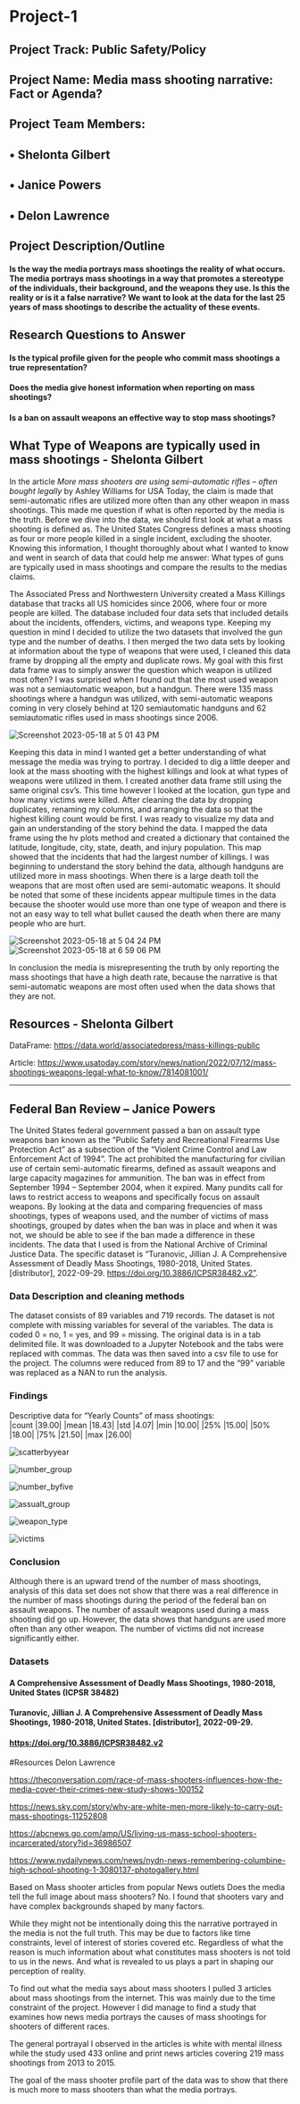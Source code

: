 # Project-1

## Project Track: Public Safety/Policy

## Project Name:  Media mass shooting narrative: Fact or Agenda?

## Project Team Members:  
##                                           • Shelonta Gilbert
##                                           • Janice Powers
##                                           • Delon Lawrence



## Project Description/Outline

#### Is the way the media portrays mass shootings the reality of what occurs. The media portrays mass shootings in a way that promotes a stereotype of the individuals, their background, and the weapons they use. Is this the reality or is it a false narrative? We want to look at the data for the last 25 years of mass shootings to describe the actuality of these events. 

## Research Questions to Answer

#### Is the typical profile given for the people who commit mass shootings a true representation?
#### Does the media give honest information when reporting on mass shootings?
#### Is a ban on assault weapons an effective way to stop mass shootings?


## What Type of Weapons are typically used in mass shootings - Shelonta Gilbert 

In the article *More mass shooters are using semi-automatic rifles – often bought legally* by Ashley Williams for USA Today, the claim is made that semi-automatic rifles are utilized more often than any other weapon in mass shootings. This made me question if what is often reported by the media is the truth. Before we dive into the data, we should first look at what a mass shooting is defined as. The United States Congress defines a mass shooting as four or more people killed in a single incident, excluding the shooter. Knowing this information, I thought thoroughly about what I wanted to know and went in search of data that could help me answer: What types of guns are typically used in mass shootings and compare the results to the medias claims.

The Associated Press and Northwestern University created a Mass Killings database that tracks all US homicides since 2006, where four or more people are killed.  The database included four data sets that included details about the incidents, offenders, victims, and weapons type. Keeping my question in mind I decided to utilize the two datasets that involved the gun type and the number of deaths. I then merged the two data sets by looking at information about the type of weapons that were used, I cleaned this data frame by dropping all the empty and duplicate rows. My goal with this first data frame was to simply answer the question which weapon is utilized most often? I was surprised when I found out that the most used weapon was not a semiautomatic weapon, but a handgun. There were 135 mass shootings where a handgun was utilized, with semi-automatic weapons coming in very closely behind at 120 semiautomatic handguns and 62 semiautomatic rifles used in mass shootings since 2006. 

![Screenshot 2023-05-18 at 5 01 43 PM](https://github.com/Lalalens/Project-1/assets/127805883/ee4c082e-c70a-4a2a-ad57-7a9daf72fd87)

Keeping this data in mind I wanted get a better understanding of what message the media was trying to portray. I decided to dig a little deeper and look at the mass shooting with the highest killings and look at what types of weapons were utilized in them. I created another data frame still using the same original csv’s. This time however I looked at the location, gun type and how many victims were killed. After cleaning the data by dropping duplicates, renaming my columns, and arranging the data so that the highest killing count would be first. I was ready to visualize my data and gain an understanding of the story behind the data. I mapped the data frame using the hv plots method and created a dictionary that contained the latitude, longitude, city, state, death, and injury population. This map showed that the incidents that had the largest number of killings. I was beginning to understand the story behind the data, although handguns are utilized more in mass shootings.  When there is a large death toll the weapons that are most often used are semi-automatic weapons. It should be noted that some of these incidents appear multipule times in the data because the shooter would use more than one type of weapon and there is not an easy way to tell what bullet caused the death when there are many people who are hurt.

![Screenshot 2023-05-18 at 5 04 24 PM](https://github.com/Lalalens/Project-1/assets/127805883/51ba6cb2-ccf5-4176-9db4-b3f23705e9be)
![Screenshot 2023-05-18 at 6 59 06 PM](https://github.com/Lalalens/Project-1/assets/127805883/7299fd07-8c25-48b9-af23-6553b444d8c7)

In conclusion the media is misrepresenting the truth by only reporting the mass shootings that have a high death rate, because the narrative is that semi-automatic weapons are most often used when the data shows that they are not.

## Resources - Shelonta Gilbert
DataFrame: https://data.world/associatedpress/mass-killings-public

Article: https://www.usatoday.com/story/news/nation/2022/07/12/mass-shootings-weapons-legal-what-to-know/7814081001/

***
## Federal Ban Review – Janice Powers
The United States federal government passed a ban on assault type weapons ban known as the “Public Safety and Recreational Firearms Use Protection Act” as a subsection of the “Violent Crime Control and Law Enforcement Act of 1994”. The act prohibited the manufacturing for civilian use of certain semi-automatic firearms, defined as assault weapons and large capacity magazines for ammunition. The ban was in effect from September 1994 – September 2004, when it expired. 
Many pundits call for laws to restrict access to weapons and specifically focus on assault weapons. By looking at the data and comparing frequencies of mass shootings, types of weapons used, and the number of victims of mass shootings, grouped by dates when the ban was in place and when it was not, we should be able to see if the ban made a difference in these incidents. 
The data that I used is from the National Archive of Criminal Justice Data. The specific dataset is “Turanovic, Jillian J. A Comprehensive Assessment of Deadly Mass Shootings, 1980-2018, United States. [distributor], 2022-09-29. https://doi.org/10.3886/ICPSR38482.v2”.  
### Data Description and cleaning methods
The dataset consists of 89 variables and 719 records. The dataset is not complete with missing variables for several of the variables. The data is coded 0 = no, 1 = yes, and 99 = missing. 
The original data is in a tab delimited file. It was downloaded to a Jupyter Notebook and the tabs were replaced with commas. The data was then saved into a csv file to use for the project. The columns were reduced from 89 to 17 and the “99” variable was replaced as a NAN to run the analysis. 

### Findings
Descriptive data for “Yearly Counts” of mass shootings:       
|count |39.00|
|mean	|18.43|
|std |4.07|
|min |10.00|
|25% |15.00|
|50% |18.00|
|75% |21.50|
|max |26.00|

![scatterbyyear](https://github.com/Lalalens/Project-1/assets/128756664/0394378a-f2ca-4a14-8ed5-ea760fd4c20e)

![number_group](https://github.com/Lalalens/Project-1/assets/128756664/34ea067a-e41d-4c5c-a6c5-f731d3829d82)

![number_byfive](https://github.com/Lalalens/Project-1/assets/128756664/eba660e8-08a4-40b8-a8fb-9f141547d305)

![assualt_group](https://github.com/Lalalens/Project-1/assets/128756664/25a7412c-c621-4344-a139-eed4f7c2b5ba)

![weapon_type](https://github.com/Lalalens/Project-1/assets/128756664/14f474e9-96d5-46c5-a199-52d449d80543)

![victims](https://github.com/Lalalens/Project-1/assets/128756664/204c7de1-20bb-42f7-894b-321ab5447c70)


### Conclusion
Although there is an upward trend of the number of mass shootings, analysis of this data set does not show that there was a real difference in the number of mass shootings during the period of the federal ban on assault weapons. The number of assault weapons used during a mass shooting did go up. However, the data shows that handguns are used more often than any other weapon. The number of victims did not increase significantly either. 


### Datasets


#### A Comprehensive Assessment of Deadly Mass Shootings, 1980-2018, United States (ICPSR 38482)
#### Turanovic, Jillian J. A Comprehensive Assessment of Deadly Mass Shootings, 1980-2018, United States. [distributor], 2022-09-29.
#### https://doi.org/10.3886/ICPSR38482.v2

#Resources Delon Lawrence

https://theconversation.com/race-of-mass-shooters-influences-how-the-media-cover-their-crimes-new-study-shows-100152

https://news.sky.com/story/why-are-white-men-more-likely-to-carry-out-mass-shootings-11252808

https://abcnews.go.com/amp/US/living-us-mass-school-shooters-incarcerated/story?id=36986507

https://www.nydailynews.com/news/nydn-news-remembering-columbine-high-school-shooting-1-3080137-photogallery.html

Based on Mass shooter articles from popular News outlets Does the media tell the full image about mass shooters? No. I found that shooters vary and have complex backgrounds shaped by many factors.

While they might not be intentionally doing this the narrative portrayed in the media is not the full truth. This may be due to factors like time constraints, level of interest of stories covered etc. Regardless of what the reason is much information about what constitutes mass shooters is not told to us in the news. And what is revealed to us plays a part in shaping our perception of reality.

To find out what the media says about mass shooters I pulled 3 articles about mass shootings from the internet. This was mainly due to the time constraint of the project. However I did manage to find a study that examines how news media portrays the causes of mass shootings for shooters of different races.

The general portrayal I observed in the articles is white with mental illness while the study used 433 online and print news articles covering 219 mass shootings from 2013 to 2015.

The goal of the mass shooter profile part of the data was to show that there is much more to mass shooters than what the media portrays.



